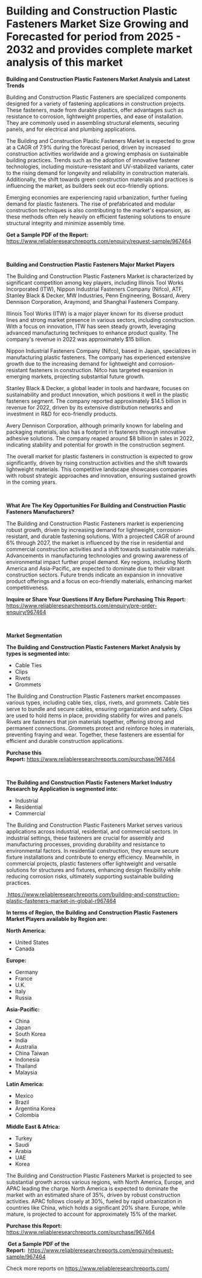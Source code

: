 <p><h1>Building and Construction Plastic Fasteners Market Size Growing and Forecasted for period from 2025 - 2032 and provides complete market analysis of this market</h1></p><p><strong>Building and Construction Plastic Fasteners Market Analysis and Latest Trends</strong></p>
<p><p>Building and Construction Plastic Fasteners are specialized components designed for a variety of fastening applications in construction projects. These fasteners, made from durable plastics, offer advantages such as resistance to corrosion, lightweight properties, and ease of installation. They are commonly used in assembling structural elements, securing panels, and for electrical and plumbing applications.</p><p>The Building and Construction Plastic Fasteners Market is expected to grow at a CAGR of 7.9% during the forecast period, driven by increased construction activities worldwide and a growing emphasis on sustainable building practices. Trends such as the adoption of innovative fastener technologies, including moisture-resistant and UV-stabilized variants, cater to the rising demand for longevity and reliability in construction materials. Additionally, the shift towards green construction materials and practices is influencing the market, as builders seek out eco-friendly options. </p><p>Emerging economies are experiencing rapid urbanization, further fueling demand for plastic fasteners. The rise of prefabricated and modular construction techniques is also contributing to the market's expansion, as these methods often rely heavily on efficient fastening solutions to ensure structural integrity and minimize assembly time.</p></p>
<p><strong>Get a Sample PDF of the Report:&nbsp;</strong> <a href="https://www.reliableresearchreports.com/enquiry/request-sample/967464?utm_campaign=2230&utm_medium=2&utm_source=Github&utm_content=ia&utm_term=30032025&utm_id=building-and-construction-plastic-fasteners">https://www.reliableresearchreports.com/enquiry/request-sample/967464</a></p>
<p>&nbsp;</p>
<p><strong>Building and Construction Plastic Fasteners Major Market Players</strong></p>
<p><p>The Building and Construction Plastic Fasteners Market is characterized by significant competition among key players, including Illinois Tool Works Incorporated (ITW), Nippon Industrial Fasteners Company (Nifco), ATF, Stanley Black & Decker, MW Industries, Penn Engineering, Bossard, Avery Dennison Corporation, Araymond, and Shanghai Fasteners Company.</p><p>Illinois Tool Works (ITW) is a major player known for its diverse product lines and strong market presence in various sectors, including construction. With a focus on innovation, ITW has seen steady growth, leveraging advanced manufacturing techniques to enhance product quality. The company's revenue in 2022 was approximately $15 billion.</p><p>Nippon Industrial Fasteners Company (Nifco), based in Japan, specializes in manufacturing plastic fasteners. The company has experienced extensive growth due to the increasing demand for lightweight and corrosion-resistant fasteners in construction. Nifco has targeted expansion in emerging markets, projecting substantial future growth.</p><p>Stanley Black & Decker, a global leader in tools and hardware, focuses on sustainability and product innovation, which positions it well in the plastic fasteners segment. The company reported approximately $14.5 billion in revenue for 2022, driven by its extensive distribution networks and investment in R&D for eco-friendly products.</p><p>Avery Dennison Corporation, although primarily known for labeling and packaging materials, also has a footprint in fasteners through innovative adhesive solutions. The company reaped around $8 billion in sales in 2022, indicating stability and potential for growth in the construction segment.</p><p>The overall market for plastic fasteners in construction is expected to grow significantly, driven by rising construction activities and the shift towards lightweight materials. This competitive landscape showcases companies with robust strategic approaches and innovation, ensuring sustained growth in the coming years.</p></p>
<p>&nbsp;</p>
<p><strong>What Are The Key Opportunities For Building and Construction Plastic Fasteners Manufacturers?</strong></p>
<p><p>The Building and Construction Plastic Fasteners market is experiencing robust growth, driven by increasing demand for lightweight, corrosion-resistant, and durable fastening solutions. With a projected CAGR of around 6% through 2027, the market is influenced by the rise in residential and commercial construction activities and a shift towards sustainable materials. Advancements in manufacturing technologies and growing awareness of environmental impact further propel demand. Key regions, including North America and Asia-Pacific, are expected to dominate due to their vibrant construction sectors. Future trends indicate an expansion in innovative product offerings and a focus on eco-friendly materials, enhancing market competitiveness.</p></p>
<p><strong>Inquire or Share Your Questions If Any Before Purchasing This Report:</strong> <a href="https://www.reliableresearchreports.com/enquiry/pre-order-enquiry/967464?utm_campaign=2230&utm_medium=2&utm_source=Github&utm_content=ia&utm_term=30032025&utm_id=building-and-construction-plastic-fasteners">https://www.reliableresearchreports.com/enquiry/pre-order-enquiry/967464</a></p>
<p>&nbsp;</p>
<p><strong>Market Segmentation</strong></p>
<p><strong>The Building and Construction Plastic Fasteners Market Analysis by types is segmented into:</strong></p>
<p><ul><li>Cable Ties</li><li>Clips</li><li>Rivets</li><li>Grommets</li></ul></p>
<p><p>The Building and Construction Plastic Fasteners market encompasses various types, including cable ties, clips, rivets, and grommets. Cable ties serve to bundle and secure cables, ensuring organization and safety. Clips are used to hold items in place, providing stability for wires and panels. Rivets are fasteners that join materials together, offering strong and permanent connections. Grommets protect and reinforce holes in materials, preventing fraying and wear. Together, these fasteners are essential for efficient and durable construction applications.</p></p>
<p><strong>Purchase this Report:&nbsp;</strong><a href="https://www.reliableresearchreports.com/purchase/967464?utm_campaign=2230&utm_medium=2&utm_source=Github&utm_content=ia&utm_term=30032025&utm_id=building-and-construction-plastic-fasteners">https://www.reliableresearchreports.com/purchase/967464</a></p>
<p>&nbsp;</p>
<p><strong>The Building and Construction Plastic Fasteners Market Industry Research by Application is segmented into:</strong></p>
<p><ul><li>Industrial</li><li>Residential</li><li>Commercial</li></ul></p>
<p><p>The Building and Construction Plastic Fasteners Market serves various applications across industrial, residential, and commercial sectors. In industrial settings, these fasteners are crucial for assembly and manufacturing processes, providing durability and resistance to environmental factors. In residential construction, they ensure secure fixture installations and contribute to energy efficiency. Meanwhile, in commercial projects, plastic fasteners offer lightweight and versatile solutions for structures and fixtures, enhancing design flexibility while reducing corrosion risks, ultimately supporting sustainable building practices.</p></p>
<p><a href="https://www.reliableresearchreports.com/building-and-construction-plastic-fasteners-market-in-global-r967464?utm_campaign=2230&utm_medium=2&utm_source=Github&utm_content=ia&utm_term=30032025&utm_id=building-and-construction-plastic-fasteners">&nbsp;https://www.reliableresearchreports.com/building-and-construction-plastic-fasteners-market-in-global-r967464</a></p>
<p><strong>In terms of Region, the Building and Construction Plastic Fasteners Market Players available by Region are:</strong></p>
<p>
    <p> <strong> North America: </strong>
        <ul>
            <li>United States</li>
            <li>Canada</li>
        </ul>
        </p> 
    <p> <strong> Europe: </strong>
        <ul>
            <li>Germany</li>
            <li>France</li>
            <li>U.K.</li>
            <li>Italy</li>
            <li>Russia</li>
        </ul>
        </p> 
    <p> <strong> Asia-Pacific: </strong>
        <ul>
            <li>China</li>
            <li>Japan</li>
            <li>South Korea</li>
            <li>India</li>
            <li>Australia</li>
            <li>China Taiwan</li>
            <li>Indonesia</li>
            <li>Thailand</li>
            <li>Malaysia</li>
        </ul>
        </p> 
    <p> <strong> Latin America: </strong>
        <ul>
            <li>Mexico</li>
            <li>Brazil</li>
            <li>Argentina Korea</li>
            <li>Colombia</li>
        </ul>
        </p> 
    <p> <strong> Middle East & Africa: </strong>
        <ul>
            <li>Turkey</li>
            <li>Saudi</li>
            <li>Arabia</li>
            <li>UAE</li>
            <li>Korea</li>
        </ul>
    </p>
    </p>
<p><p>The Building and Construction Plastic Fasteners Market is projected to see substantial growth across various regions, with North America, Europe, and APAC leading the charge. North America is expected to dominate the market with an estimated share of 35%, driven by robust construction activities. APAC follows closely at 30%, fueled by rapid urbanization in countries like China, which holds a significant 20% share. Europe, while mature, is projected to account for approximately 15% of the market.</p></p>
<p><strong>Purchase this Report: </strong><a href="https://www.reliableresearchreports.com/purchase/967464?utm_campaign=2230&utm_medium=2&utm_source=Github&utm_content=ia&utm_term=30032025&utm_id=building-and-construction-plastic-fasteners">https://www.reliableresearchreports.com/purchase/967464</a></p>
<p>&nbsp;<strong>Get a Sample PDF of the Report:&nbsp;&nbsp;</strong><a href="https://www.reliableresearchreports.com/enquiry/request-sample/967464?utm_campaign=2230&utm_medium=2&utm_source=Github&utm_content=ia&utm_term=30032025&utm_id=building-and-construction-plastic-fasteners">https://www.reliableresearchreports.com/enquiry/request-sample/967464</a></p>
<p><strong></strong></p>
<p>Check more reports on <a href="https://www.reliableresearchreports.com/?utm_campaign=2230&utm_medium=2&utm_source=Github&utm_content=ia&utm_term=30032025&utm_id=building-and-construction-plastic-fasteners">https://www.reliableresearchreports.com/</a></p>
